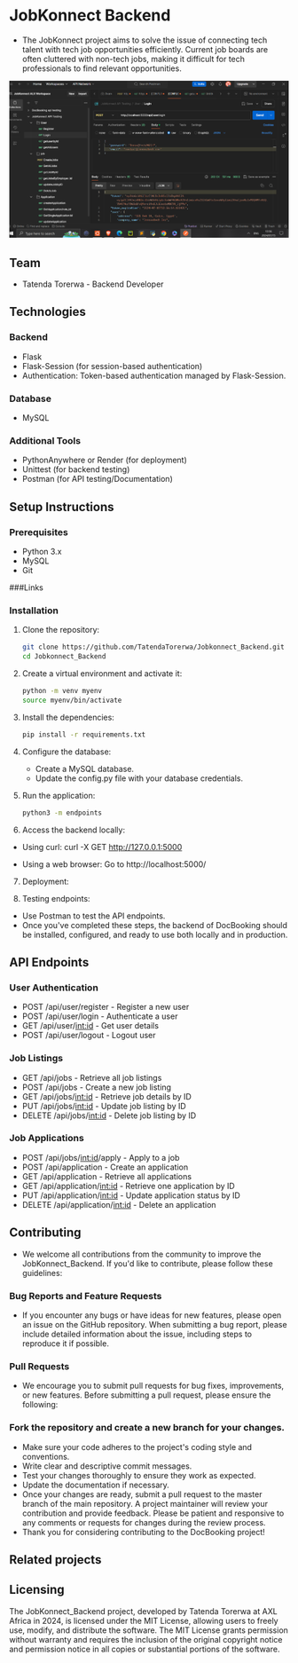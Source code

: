 # JobKonnect Backend

- The JobKonnect project aims to solve the issue of connecting tech talent with tech job opportunities efficiently. Current job boards are often cluttered with non-tech jobs, making it difficult for tech professionals to find relevant opportunities.

![JobKonnect Logo](https://raw.githubusercontent.com/TatendaTorerwa/Jobkonnect-backend/09bb0455aaadc4ad9b58f4f0f94af9f070abec19/jobkonnect1.PNG)

## Team
- Tatenda Torerwa - Backend Developer

## Technologies

### Backend
- Flask
- Flask-Session (for session-based authentication)
- Authentication: Token-based authentication managed by Flask-Session.


### Database
- MySQL

### Additional Tools
- PythonAnywhere or Render (for deployment)
- Unittest (for backend testing)
- Postman (for API testing/Documentation)

## Setup Instructions

### Prerequisites
- Python 3.x
- MySQL
- Git

###Links

### Installation
1. Clone the repository:
    ```sh
    git clone https://github.com/TatendaTorerwa/Jobkonnect_Backend.git
    cd Jobkonnect_Backend
    ```

2. Create a virtual environment and activate it:
    ```sh
    python -m venv myenv
    source myenv/bin/activate
    ```

3. Install the dependencies:
    ```sh
    pip install -r requirements.txt
    ```

4. Configure the database:
    - Create a MySQL database.
    - Update the config.py file with your database credentials.

5. Run the application:
    ```sh
    python3 -m endpoints
    ```

6. Access the backend locally:

- Using curl:
curl -X GET http://127.0.0.1:5000

- Using a web browser:
Go to http://localhost:5000/


7. Deployment:

8. Testing endpoints:
- Use Postman to test the API endpoints.
- Once you've completed these steps, the backend of DocBooking should be installed, configured, and ready to use both locally and in production.

## API Endpoints

### User Authentication
- POST /api/user/register - Register a new user
- POST /api/user/login - Authenticate a user
- GET /api/user/<int:id> - Get user details
- POST /api/user/logout - Logout user

### Job Listings
- GET /api/jobs - Retrieve all job listings
- POST /api/jobs - Create a new job listing
- GET /api/jobs/<int:id> - Retrieve job details by ID
- PUT /api/jobs/<int:id> - Update job listing by ID
- DELETE /api/jobs/<int:id> - Delete job listing by ID

### Job Applications
- POST /api/jobs/<int:id>/apply - Apply to a job
- POST /api/application - Create an application
- GET /api/application - Retrieve all applications
- GET /api/application/<int:id> - Retrieve one application by ID
- PUT /api/application/<int:id> - Update application status by ID
- DELETE /api/application/<int:id> - Delete an application


## Contributing
- We welcome all contributions from the community to improve the JobKonnect_Backend. If you'd like to contribute, please follow these guidelines:

### Bug Reports and Feature Requests
- If you encounter any bugs or have ideas for new features, please open an issue on the GitHub repository. When submitting a bug report, please include detailed information about the issue, including steps to reproduce it if possible.

### Pull Requests
- We encourage you to submit pull requests for bug fixes, improvements, or new features. Before submitting a pull request, please ensure the following:

### Fork the repository and create a new branch for your changes.
- Make sure your code adheres to the project's coding style and conventions.
- Write clear and descriptive commit messages.
- Test your changes thoroughly to ensure they work as expected.
- Update the documentation if necessary.
- Once your changes are ready, submit a pull request to the master branch of the main repository. A project maintainer will review your contribution and provide feedback. Please be patient and responsive to any comments or requests for changes during the review process.
- Thank you for considering contributing to the DocBooking project!

## Related projects

## Licensing
The JobKonnect_Backend project, developed by Tatenda Torerwa at AXL Africa in 2024, is licensed under the MIT License, allowing users to freely use, modify, and distribute the software. The MIT License grants permission without warranty and requires the inclusion of the original copyright notice and permission notice in all copies or substantial portions of the software.
